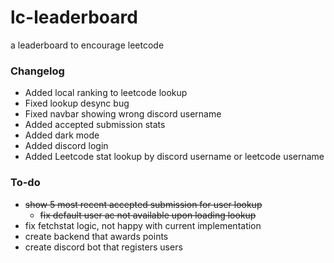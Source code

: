 # lc-leaderboard

a leaderboard to encourage leetcode

### Changelog

- Added local ranking to leetcode lookup
- Fixed lookup desync bug
- Fixed navbar showing wrong discord username
- Added accepted submission stats
- Added dark mode
- Added discord login
- Added Leetcode stat lookup by discord username or leetcode username

### To-do

- ~~show 5 most recent accepted submission for user lookup~~
  - ~~fix default user ac not available upon loading lookup~~
- fix fetchstat logic, not happy with current implementation
- create backend that awards points
- create discord bot that registers users
